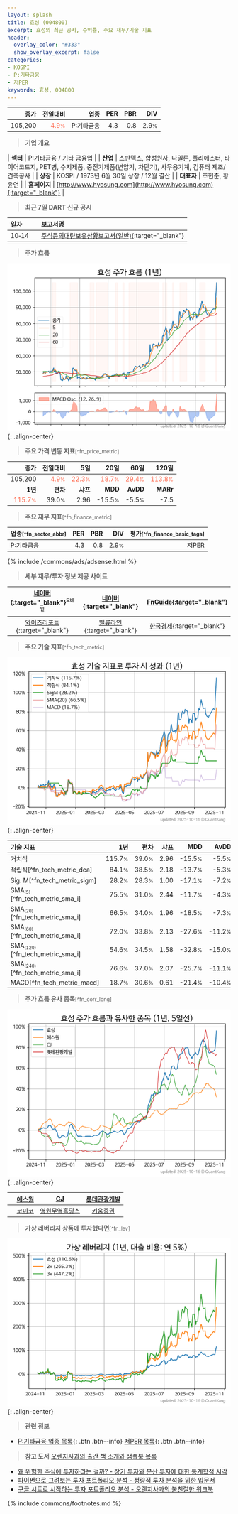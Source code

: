 ```yaml
---
layout: splash
title: 효성 (004800)
excerpt: 효성의 최근 공시, 수익률, 주요 재무/기술 지표
header:
  overlay_color: "#333"
  show_overlay_excerpt: false
categories:
- KOSPI
- P:기타금융
- 저PER
keywords: 효성, 004800
---
```


| **종가** | **전일대비** | **업종** | **PER** | **PBR** | **DIV** |
| -------: | -----------: | -------: | ------: | ------: | ------: |
| 105,200 | <span style="color: tomato">4.9<small>%</small></span> | P:기타금융 | 4.3 | 0.8 | 2.9<small>%</small> |

<!-- more -->


> **기업 개요**<a id="company"></a>

| <span style="white-space:nowrap;">**섹터**</span> | P:기타금융 / 기타 금융업 |
| <span style="white-space:nowrap;">**산업**</span> | 스판덱스, 합성원사, 나일론, 폴리에스터, 타이어코드지, PET병, 수지제품, 중전기제품(변압기, 차단기), 사무용기계, 컴퓨터 제조/건축공사 |
| <span style="white-space:nowrap;">**상장**</span> | KOSPI / 1973년 6월 30일 상장 / 12월 결산 |
| <span style="white-space:nowrap;">**대표자**</span> | 조현준, 황윤언 |
| <span style="white-space:nowrap;">**홈페이지**</span> | [http://www.hyosung.com](http://www.hyosung.com){:target="_blank"} |


> **최근 7일 DART 신규 공시**<a id="dart"></a>

| **일자** |      | **보고서명** |
| :------- | :--- | :----------- |
| 10&#x2011;14 | | [주식등의대량보유상황보고서(일반)](https://dart.fss.or.kr/dsaf001/main.do?rcpNo=20251014000327){:target="_blank"} |


> **주가 흐름**<a id="price"></a>

![004800](/stock/images/004800.png){: .align-center}


> **주요 가격 변동 지표**<small>[^fn_price_metric]</small>

| **종가** | **전일대비** | **5일** | **20일** | **60일** | **120일** |
| -------: | -----------: | ------: | -------: | -------: | --------: |
| 105,200 | <span style="color: tomato">4.9<small>%</small></span> | <span style="color: tomato">22.3<small>%</small></span> | <span style="color: tomato">18.7<small>%</small></span> | <span style="color: tomato">29.4<small>%</small></span> | <span style="color: tomato">113.8<small>%</small></span> |
| **1년** | **편차** | **샤프** | **MDD** | **AvDD** | **MARr** |
| <span style="color: tomato">115.7<small>%</small></span> | 39.0<small>%</small> | 2.96 | -15.5<small>%</small> | -5.5<small>%</small> | -7.5 |


> **주요 재무 지표**<small>[^fn_finance_metric]</small>

| **업종**<small>[^fn_sector_abbr]</small> | **PER** | **PBR** | **DIV** | **평가**<small>[^fn_finance_basic_tags]</small> |
| :--------------------------------------- | ------: | ------: | ------: | ----------------------------------------------: |
| P:기타금융 | 4.3 | 0.8 | 2.9<small>%</small> | 저PER |



{% include /commons/ads/adsense.html %}

> **세부 재무/투자 정보 제공 사이트**

| [네이버](https://m.stock.naver.com/domestic/stock/004800/finance/summary){:target="_blank"}<sup><small>모바일</small></sup> | [네이버](https://finance.naver.com/item/coinfo.naver?code=004800){:target="_blank"} | [FnGuide](https://comp.fnguide.com/SVO2/ASP/SVD_Invest.asp?gicode=A004800&MenuYn=Y){:target="_blank"} |
| :---: | :---: | :---: |
| [와이즈리포트](https://comp.wisereport.co.kr/company/c1040001.aspx?cmp_cd=004800){:target="_blank"} | [밸류라인](https://www.valueline.co.kr/finance/summary/004800){:target="_blank"} | [한국경제](https://markets.hankyung.com/stock/004800/financial-summary){:target="_blank"} |


> **주요 기술 지표**<small>[^fn_tech_metric]</small>


![004800](/stock/images/004800_tech.png){: .align-center}

| **기술 지표** | **1년** | **편차** | **샤프** | **MDD** | **AvDD** |
| :------------ | ------: | -----------: | -------: | ------: | -------: |
| 거치식 | 115.7<small>%</small> | 39.0<small>%</small> | 2.96 | -15.5<small>%</small> | -5.5<small>%</small> |
| 적립식[^fn_tech_metric_dca] | 84.1<small>%</small> | 38.5<small>%</small> | 2.18 | -13.7<small>%</small> | -5.3<small>%</small> |
| Sig. M[^fn_tech_metric_sigm] | 28.2<small>%</small> | 28.3<small>%</small> | 1.00 | -17.1<small>%</small> | -7.2<small>%</small> |
| SMA<small><sub>(5)</sub></small>[^fn_tech_metric_sma_i] | 75.5<small>%</small> | 31.0<small>%</small> | 2.44 | -11.7<small>%</small> | -4.3<small>%</small> |
| SMA<small><sub>(20)</sub></small>[^fn_tech_metric_sma_i] | 66.5<small>%</small> | 34.0<small>%</small> | 1.96 | -18.5<small>%</small> | -7.3<small>%</small> |
| SMA<small><sub>(60)</sub></small>[^fn_tech_metric_sma_i] | 72.0<small>%</small> | 33.8<small>%</small> | 2.13 | -27.6<small>%</small> | -11.2<small>%</small> |
| SMA<small><sub>(120)</sub></small>[^fn_tech_metric_sma_i] | 54.6<small>%</small> | 34.5<small>%</small> | 1.58 | -32.8<small>%</small> | -15.0<small>%</small> |
| SMA<small><sub>(240)</sub></small>[^fn_tech_metric_sma_i] | 76.6<small>%</small> | 37.0<small>%</small> | 2.07 | -25.7<small>%</small> | -11.1<small>%</small> |
| MACD[^fn_tech_metric_macd] | 18.7<small>%</small> | 30.6<small>%</small> | 0.61 | -21.4<small>%</small> | -10.4<small>%</small> |


> **주가 흐름 유사 종목**<a id="corr"></a><small>[^fn_corr_long]</small>

![004800](/stock/images/004800_corr.png){: .align-center}

|       | [에스원](/012750/) | [CJ](/001040/) | [롯데관광개발](/032350/) |
| :---: | :------------------------------------: | :------------------------------------: | :------------------------------------: |
|       | [코미코](/183300/) | [영원무역홀딩스](/009970/) | [키움증권](/039490/) |


> **가상 레버리지 상품에 투자했다면**<a id="2x"></a><small>[^fn_lev]</small>

![004800](/stock/images/004800_2x.png){: .align-center}


> **관련 정보**

- [P:기타금융 업종 목록](/stats/sector/kospi_업종_기타금융_종목/){: .btn .btn--info} [저PER 목록](/fn/fn_low_per/){: .btn .btn--info}

> **참고 도서** [오렌지사과의 출간 책 소개와 샘플북 목록](https://kongdori.tistory.com/691)

- [왜 위험한 주식에 투자하라는 걸까? - 장기 투자와 분산 투자에 대한 통계학적 시각](https://kongdori.tistory.com/421)
- [파이썬으로 그려보는 투자 포트폴리오 분석  - 정량적 투자 분석을 위한 입문서](https://kongdori.tistory.com/643)
- [구글 시트로 시작하는 투자 포트폴리오 분석 - 오렌지사과의 불친절한 워크북](https://kongdori.tistory.com/449)


{% include commons/footnotes.md %}